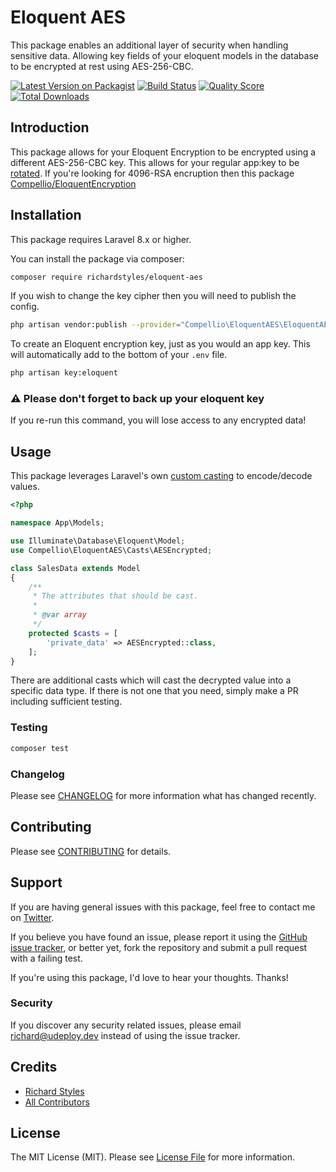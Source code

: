 # Eloquent AES

This package enables an additional layer of security when handling sensitive data. Allowing key fields of your eloquent models in the database to be encrypted at rest using AES-256-CBC. 

[![Latest Version on Packagist](https://img.shields.io/packagist/v/richardstyles/eloquent-aes.svg?style=flat-square)](https://packagist.org/packages/richardstyles/eloquent-aes)
[![Build Status](https://img.shields.io/travis/richardstyles/eloquent-aes/master.svg?style=flat-square)](https://travis-ci.org/richardstyles/eloquent-aes)
[![Quality Score](https://img.shields.io/scrutinizer/g/richardstyles/eloquent-aes.svg?style=flat-square)](https://scrutinizer-ci.com/g/richardstyles/eloquent-aes)
[![Total Downloads](https://img.shields.io/packagist/dt/richardstyles/eloquent-aes.svg?style=flat-square)](https://packagist.org/packages/richardstyles/eloquent-aes)

## Introduction

This package allows for your Eloquent Encryption to be encrypted using a different AES-256-CBC key. This allows for your regular app:key to be [rotated](https://tighten.co/blog/app-key-and-you/). If you're looking for 4096-RSA encruption then this package [Compellio/EloquentEncryption](https://github.com/Compellio/EloquentEncryption)

## Installation

This package requires Laravel 8.x or higher.

You can install the package via composer:

```bash
composer require richardstyles/eloquent-aes
```

If you wish to change the key cipher then you will need to publish the config.

```bash
php artisan vendor:publish --provider="Compellio\EloquentAES\EloquentAESServiceProvider" --tag="config"
```

To create an Eloquent encryption key, just as you would an app key. This will automatically add to the bottom of your `.env` file.

```bash
php artisan key:eloquent
```

### ⚠️ Please don't forget to back up your eloquent key
If you re-run this command, you will lose access to any encrypted data!


## Usage

This package leverages Laravel's own [custom casting](https://laravel.com/docs/8.x/eloquent-mutators#custom-casts) to encode/decode values. 

``` php
<?php

namespace App\Models;

use Illuminate\Database\Eloquent\Model;
use Compellio\EloquentAES\Casts\AESEncrypted;

class SalesData extends Model
{
    /**
     * The attributes that should be cast.
     *
     * @var array
     */
    protected $casts = [
        'private_data' => AESEncrypted::class,
    ];
}

```

There are additional casts which will cast the decrypted value into a specific data type. If there is not one that you need, simply make a PR including sufficient testing.

### Testing

``` bash
composer test
```

### Changelog

Please see [CHANGELOG](CHANGELOG.md) for more information what has changed recently.

## Contributing

Please see [CONTRIBUTING](CONTRIBUTING.md) for details.

## Support

If you are having general issues with this package, feel free to contact me on [Twitter](https://twitter.com/StylesGoTweet).

If you believe you have found an issue, please report it using the [GitHub issue tracker](https://github.com/Compellio/eloquent-aes/issues), or better yet, fork the repository and submit a pull request with a failing test.

If you're using this package, I'd love to hear your thoughts. Thanks!

### Security

If you discover any security related issues, please email richard@udeploy.dev instead of using the issue tracker.

## Credits

- [Richard Styles](https://github.com/richardstyles)
- [All Contributors](../../contributors)

## License

The MIT License (MIT). Please see [License File](LICENSE.md) for more information.
